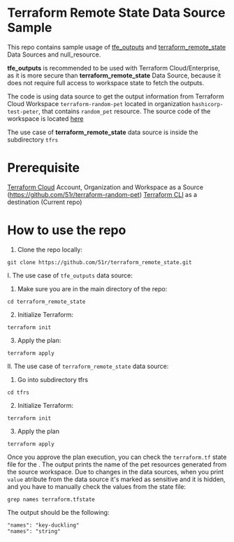 # Terraform Remote State Data Source Sample

This repo contains sample usage of [tfe_outputs](https://registry.terraform.io/providers/hashicorp/tfe/latest/docs/data-sources/outputs) and [terraform_remote_state](https://www.terraform.io/language/state/remote-state-data) Data Sources and null_resource.

**tfe_outputs** is recommended to be used with Terraform Cloud/Enterprise, as it is more secure than **terraform_remote_state** Data Source, because it does not require full access to workspace state to fetch the outputs.

The code is using data source to get the output information from Terraform Cloud Workspace `terraform-random-pet` located in organization `hashicorp-test-peter`, that contains `random_pet` resource. The source code of the workspace is located [here](https://github.com/51r/terraform-random-pet) 

The use case of **terraform_remote_state** data source is inside the subdirectory `tfrs`

# Prerequisite
[Terraform Cloud](https://app.terraform.io/) Account, Organization and Workspace as a Source (https://github.com/51r/terraform-random-pet)
[Terraform CLI](https://www.terraform.io/downloads) as a destination (Current repo)

# How to use the repo
1. Clone the repo locally:
```
git clone https://github.com/51r/terraform_remote_state.git
```
I. The use case of `tfe_outputs` data source:

1. Make sure you are in the main directory of the repo:
```
cd terraform_remote_state
```

2. Initialize Terraform:
```
terraform init
```

3. Apply the plan:
```
terraform apply
```

II. The use case of `terraform_remote_state` data source:

1. Go into subdirectory tfrs
```
cd tfrs
```

2. Initialize Terraform:
```
terraform init
```

3. Apply the plan
```
terraform apply
```

Once you approve the plan execution, you can check the `terraform.tf` state file for the . The output prints the name of the pet resources generated from the source workspace. Due to changes in the data sources, when you print `value` atribute from the data source it's marked as sensitive and it is hidden, and you have to manually check the values from the state file:

```
grep names terraform.tfstate
```

The output should be the following:
```
"names": "key-duckling"
"names": "string"
```


